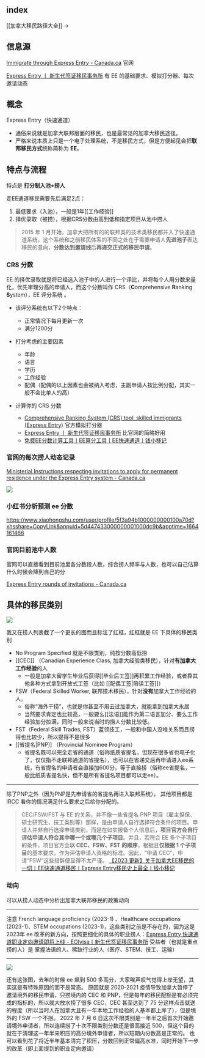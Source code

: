 ## index

[[加拿大移民路径大全]] ->

## 信息源

[Immigrate through Express Entry - Canada.ca](https://www.canada.ca/en/immigration-refugees-citizenship/services/immigrate-canada/express-entry.html) 官网

[Express Entry 丨 新生代签证移民事务所](https://eoivisa.com/ee/) 有 EE 的基础要求、模拟打分器、每次邀请动态

## 概念

Express Entry（快速通道）

- 通俗来说就是加拿大联邦层面的移民，也是最常见的加拿大移民途径。
- 严格来说本质上只是一个电子处理系统，不是移民方式，但是方便起见会把**联邦移民方式**统称简称为 **EE**。

## 特点与流程

特点是 **打分制入池+捞人**

走EE通道移民需要先后满足2点：
1.  最低要求（入池），一般是1年[[工作经验]]
2.  择优录取（被捞），根据CRS分数由高到低和指定项目从池中捞人

> 2015 年 1 月开始，加拿大把所有的的联邦类的技术类移民都并入了快速通道系统，这个系统和之前移民体系的不同之处在于需要申请人**先进池子**表达移民的意向，**分数达到邀请线**后**再递交正式的移民申请**。


### CRS 分数

EE 的择优录取就是将已经选入池子中的人进行一个评比，并将每个人用分数来量化，优先审理分高的申请人，而这个分数叫作 CRS（**C**omprehensive **R**anking **S**ystem），EE 评分系统 。

- 该评分系统有以下2个特点：
	- 正常情况下每月更新一次
	- 满分1200分
[](https://qianxiaoyi.com/canada-ee-immigration/)

- 打分考虑的主要因素
	- 年龄
	- 语言
	- 学历
	- 工作经验
	- 配偶（配偶的以上因素也会被纳入考虑，主副申请人按比例分配，其实一般不会比单人的高）

- 计算你的 CRS 分数
	- [Comprehensive Ranking System (CRS) tool: skilled immigrants (Express Entry)](https://www.cic.gc.ca/english/immigrate/skilled/crs-tool.asp) 官方模拟打分器
	- [Express Entry 丨 新生代签证移民事务所](https://eoivisa.com/ee/) 比官网的简略好用
	- [免费EE分数计算工具丨EE算分工具丨EE快速通道丨钱小移记](https://qianxiaoyi.com/ee-calculation/)

### 官网的每次捞人动态记录

[Ministerial Instructions respecting invitations to apply for permanent residence under the Express Entry system - Canada.ca](https://www.canada.ca/en/immigration-refugees-citizenship/corporate/mandate/policies-operational-instructions-agreements/ministerial-instructions/express-entry-rounds.html) 

![](https://picture-guan.oss-cn-hangzhou.aliyuncs.com/20221125113618.png)


### 小红书分析预测 ee 分数

https://www.xiaohongshu.com/user/profile/5f3a94b1000000000100a70d?xhsshare=CopyLink&appuid=5d447433000000001000dc9b&apptime=1664161466


### 官网目前池中人数

官网可以直接看到目前池里各分数段人数，综合捞人频率与人数，也可以自己估算什么时候会降到自己的分

[Express Entry rounds of invitations - Canada.ca](https://www.canada.ca/en/immigration-refugees-citizenship/services/immigrate-canada/express-entry/submit-profile/rounds-invitations.html)

## 具体的移民类别

![](https://picture-guan.oss-cn-hangzhou.aliyuncs.com/2023-08-26.png)

我又在捞人列表截了一个更长的图而且标注了红框，红框就是 EE 下具体的移民类别

- No Program Specified 就是不限类别，纯按分数高低捞
- [[CEC]] （Canadian Experience Class, 加拿大经验类移民），针对**有加拿大工作经验**的人
	- 一般是加拿大留学生毕业后获得[[毕业后工签]]再积累工作经验，或者靠其他各种方式拿到开放式工签（比如 [[配偶工签|陪读工签]]）
- FSW（Federal Skilled Worker, 联邦技术移民），针对**没有**加拿大工作经验的人。
	- 俗称“海外干捞”，也就是你甚至不用去过加拿大，就能拿到加拿大永居
	- 当然要求肯定也比较高，一般要么[[法语]]能作为第二语言加分、要么工作经验加分拉满，同时一般来说当时的捞人分数比较低。
- FST（Federal Skill Trades, FST）蓝领技工，一般和中国人没啥关系而且捞得也比较少，所以提得不是很多
- [[省提名|PNP]] （Provincial Nominee Program）
	- 省提名既可以完全走省的通道（俗称纸质省提名，但现在很多省也电子化了，仅仅指不走联邦通道的省提名），也可以在省递交后再申请进入ee系统，有省提名的申请者会直接加600分，等于直接捞（俗称ee省提名，一般比纸质省提名快，但不是所有省提名项目都可以走ee）。

---

除了PNP之外（因为PNP是先申请省的省提名再进入联邦系统）， 其他项目都是 IRCC 看你的情况满足什么要求之后给你分配的。

>CEC/FSW/FST 与 EE 的关系，并不像一些省提名 PNP 项目（雇主担保、硕士研究生、技工类别等）那样，是由申请人自行选择符合条件的项目。申请人并非自行选择申请类别，而是在如实报备个人信息后，**项目官方会自行评估申请人符合其中哪一个或哪几个子项目**。并且，若符合 EE 多个子项目的条件，项目官方会**以 CEC、FSW、FST 的顺序**，根据且**仅根据 1 个子项目**的基本要求，作为评估申请人资格的标准。因此，“申请 CEC”，申请“FSW”这些措辞便显得不太严谨。
>[【2023 更新】关于加拿大EE移民的一切丨EE快速通道移民丨Express Entry移民史上最全丨钱小移记](https://qianxiaoyi.com/canada-ee-immigration/)

### 动向

可以从捞人动态中分析出加拿大联邦移民的政策动向

---

注意 French language proficiency (2023-1) 、Healthcare occupations (2023-1)、STEM occupations (2023-1)，这些类别之前是不存在的，因为这是 2023年 ee 改革的新方向，按照更细化的具体的职业捞人：[Express Entry 快速通道职业定向邀请即将上线 - EOIvisa丨新生代签证移民事务所](https://eoivisa.com/express-entry-target-draw)
受益者（也就是重点捞的人）是 掌握法语的人、稀缺行业的人（医疗、STEM、技工、运输）

---

![](https://picture-guan.oss-cn-hangzhou.aliyuncs.com/20230826122716.png)

还有这张图，去年的时候 ee 飙到 500 多高分，大家唉声叹气觉得上岸无望，其实这是有特殊原因的而不是常态。
原因就是 2020-2021 疫情导致加拿大暂停了邀请境外的移民申请，只捞境内的 CEC 和 PNP，但是每年的移民配额是有必须完成的指标的，所以就大放水捞了很多 CEC，CEC 甚至达到了 75 分这样点击就送的程度（所以当时人在加拿大且有一年本地工作经验的人基本都上岸了），但是境外的 FSW 一个不捞。
2022 年 7 月 6 日这次不限类别是一年半之后首次开始邀请境外申请者，所以连续捞了十次不限类别分数还是很高接近 500，但这个目的就在于清理这一年半来积压的高分境外申请者，所以短期内分数高是正常的。
也可以看到花了将近半年基本清完了积压，分数回到正常偏高水准，同时开始下一步的改革（即上面提到的职业定向邀请）